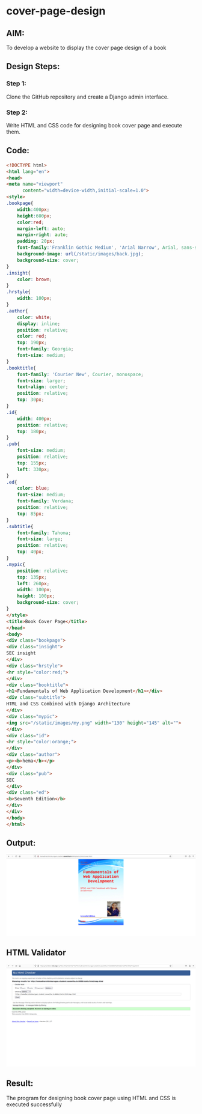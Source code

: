 # cover-page-design
## AIM:
To develop a website to display the cover page design of a book

## Design Steps:

### Step 1:
Clone the GitHub repository and create a Django admin interface.

### Step 2:
Write HTML and CSS code for designing book cover page and execute them.

## Code:
```html
<!DOCTYPE html>
<html lang="en">
<head>
<meta name="viewport" 
      content="width=device-width,initial-scale=1.0">
<style>
.bookpage{
    width:400px;
    height:600px;
    color:red;
    margin-left: auto;
    margin-right: auto;
    padding: 20px;
    font-family:'Franklin Gothic Medium', 'Arial Narrow', Arial, sans-serif;
    background-image: url(/static/images/back.jpg);
    background-size: cover;
}
.insight{
    color: brown;
}
.hrstyle{
    width: 100px;
}
.author{
    color: white;
    display: inline;
    position: relative;
    color: red;
    top: 190px;
    font-family: Georgia;
    font-size: medium;
}
.booktitle{
    font-family: 'Courier New', Courier, monospace;
    font-size: larger;
    text-align: center;
    position: relative;
    top: 30px;
}
.id{
    width: 400px;
    position: relative;
    top: 180px;
}
.pub{
    font-size: medium;
    position: relative;
    top: 155px;
    left: 330px;
}
.ed{
    color: blue;
    font-size: medium;
    font-family: Verdana;
    position: relative;
    top: 85px;
}
.subtitle{
    font-family: Tahoma;
    font-size: large;
    position: relative;
    top: 40px;
}
.mypic{
    position: relative;
    top: 135px;
    left: 260px;
    width: 100px;
    height: 100px;
    background-size: cover;
}
</style>
<title>Book Cover Page</title>
</head>
<body>
<div class="bookpage">
<div class="insight">
SEC insight
</div>
<div class="hrstyle">
<hr style="color:red;">
</div>
<div class="booktitle">
<h1>Fundamentals of Web Application Development</h1></div>    
<div class="subtitle">
HTML and CSS Combined with Django Architecture    
</div>
<div class="mypic">
<img src="/static/images/my.png" width="130" height="145" alt="">
</div>
<div class="id">
<hr style="color:orange;">    
</div>
<div class="author">
<p><b>hema</b></p>    
</div>
<div class="pub">
SEC    
</div>
<div class="ed">
<b>Seventh Edition</b>    
</div>
</div>
</body>
</html>
```

## Output:
![Output](hema/static/images/OUT.png)

## HTML Validator
![HTML Validator](hema/static/images/valid.png)

## Result:
The program for designing book cover page using HTML and CSS is executed successfully
